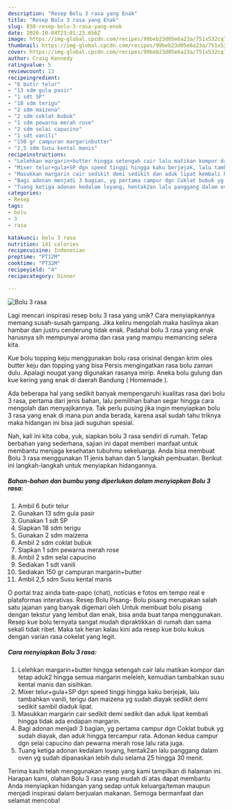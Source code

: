 ```yaml
---
description: "Resep Bolu 3 rasa yang Enak"
title: "Resep Bolu 3 rasa yang Enak"
slug: 850-resep-bolu-3-rasa-yang-enak
date: 2020-10-04T23:01:23.656Z
image: https://img-global.cpcdn.com/recipes/99beb23d05e6a23a/751x532cq70/bolu-3-rasa-foto-resep-utama.jpg
thumbnail: https://img-global.cpcdn.com/recipes/99beb23d05e6a23a/751x532cq70/bolu-3-rasa-foto-resep-utama.jpg
cover: https://img-global.cpcdn.com/recipes/99beb23d05e6a23a/751x532cq70/bolu-3-rasa-foto-resep-utama.jpg
author: Craig Kennedy
ratingvalue: 5
reviewcount: 13
recipeingredient:
- "6 butir telur"
- "13 sdm gula pasir"
- "1 sdt SP"
- "18 sdm terigu"
- "2 sdm maizena"
- "2 sdm coklat bubuk"
- "1 sdm pewarna merah rose"
- "2 sdm selai capucino"
- "1 sdt vanili"
- "150 gr campuran margarinbutter"
- "2,5 sdm Susu kental manis"
recipeinstructions:
- "Lelehkan margarin+butter hingga setengah cair lalu matikan kompor dan tetap aduk2 hingga semua margarin meleleh, kemudian tambahkan susu kental manis dan sisihkan."
- "Mixer telur+gula+SP dgn speed tinggi hingga kaku berjejak, lalu tambahkan vanili, terigu dan maizena yg sudah diayak sedikit demi sedikit sambil diaduk lipat."
- "Masukkan margarin cair sedikit demi sedikit dan aduk lipat kembali hingga tidak ada endapan margarin."
- "Bagi adonan menjadi 3 bagian, yg pertama campur dgn Coklat bubuk yg sudah diayak, dan aduk hingga tercampur rata. Adonan kedua campur dgn selai capucino dan pewarna merah rose lalu rata juga."
- "Tuang ketiga adonan kedalam loyang, hentak2an lalu panggang dalam oven yg sudah dipanaskan lebih dulu selama 25 hingga 30 menit."
categories:
- Resep
tags:
- bolu
- 3
- rasa

katakunci: bolu 3 rasa 
nutrition: 141 calories
recipecuisine: Indonesian
preptime: "PT12M"
cooktime: "PT32M"
recipeyield: "4"
recipecategory: Dinner

---
```



![Bolu 3 rasa](https://img-global.cpcdn.com/recipes/99beb23d05e6a23a/751x532cq70/bolu-3-rasa-foto-resep-utama.jpg)

Lagi mencari inspirasi resep bolu 3 rasa yang unik? Cara menyiapkannya memang susah-susah gampang. Jika keliru mengolah maka hasilnya akan hambar dan justru cenderung tidak enak. Padahal bolu 3 rasa yang enak harusnya sih mempunyai aroma dan rasa yang mampu memancing selera kita.

Kue bolu topping keju menggunakan bolu rasa orisinal dengan krim oles butter keju dan topping yang bisa Persis mengingatkan rasa bolu zaman dulu. Apalagi nougat yang digunakan rasanya mirip. Aneka bolu gulung dan kue kering yang enak di daerah Bandung ( Homemade ).

Ada beberapa hal yang sedikit banyak mempengaruhi kualitas rasa dari bolu 3 rasa, pertama dari jenis bahan, lalu pemilihan bahan segar hingga cara mengolah dan menyajikannya. Tak perlu pusing jika ingin menyiapkan bolu 3 rasa yang enak di mana pun anda berada, karena asal sudah tahu triknya maka hidangan ini bisa jadi suguhan spesial.


Nah, kali ini kita coba, yuk, siapkan bolu 3 rasa sendiri di rumah. Tetap berbahan yang sederhana, sajian ini dapat memberi manfaat untuk membantu menjaga kesehatan tubuhmu sekeluarga. Anda bisa membuat Bolu 3 rasa menggunakan 11 jenis bahan dan 5 langkah pembuatan. Berikut ini langkah-langkah untuk menyiapkan hidangannya.

<!--inarticleads1-->

##### Bahan-bahan dan bumbu yang diperlukan dalam menyiapkan Bolu 3 rasa:

1. Ambil 6 butir telur
1. Gunakan 13 sdm gula pasir
1. Gunakan 1 sdt SP
1. Siapkan 18 sdm terigu
1. Gunakan 2 sdm maizena
1. Ambil 2 sdm coklat bubuk
1. Siapkan 1 sdm pewarna merah rose
1. Ambil 2 sdm selai capucino
1. Sediakan 1 sdt vanili
1. Sediakan 150 gr campuran margarin+butter
1. Ambil 2,5 sdm Susu kental manis


O portal traz ainda bate-papo (chat), notícias e fotos em tempo real e plataformas interativas. Resep Bolu Pisang- Bolu pisang merupakan salah satu jajanan yang banyak digemari oleh Untuk membuat bolu pisang dengan tekstur yang lembut dan enak, bisa anda buat tanpa menggunakan. Resep kue bolu ternyata sangat mudah dipraktikkan di rumah dan sama sekali tidak ribet. Maka tak heran kalau kini ada resep kue bolu kukus dengan varian rasa cokelat yang legit. 

<!--inarticleads2-->

##### Cara menyiapkan Bolu 3 rasa:

1. Lelehkan margarin+butter hingga setengah cair lalu matikan kompor dan tetap aduk2 hingga semua margarin meleleh, kemudian tambahkan susu kental manis dan sisihkan.
1. Mixer telur+gula+SP dgn speed tinggi hingga kaku berjejak, lalu tambahkan vanili, terigu dan maizena yg sudah diayak sedikit demi sedikit sambil diaduk lipat.
1. Masukkan margarin cair sedikit demi sedikit dan aduk lipat kembali hingga tidak ada endapan margarin.
1. Bagi adonan menjadi 3 bagian, yg pertama campur dgn Coklat bubuk yg sudah diayak, dan aduk hingga tercampur rata. Adonan kedua campur dgn selai capucino dan pewarna merah rose lalu rata juga.
1. Tuang ketiga adonan kedalam loyang, hentak2an lalu panggang dalam oven yg sudah dipanaskan lebih dulu selama 25 hingga 30 menit.




Terima kasih telah menggunakan resep yang kami tampilkan di halaman ini. Harapan kami, olahan Bolu 3 rasa yang mudah di atas dapat membantu Anda menyiapkan hidangan yang sedap untuk keluarga/teman maupun menjadi inspirasi dalam berjualan makanan. Semoga bermanfaat dan selamat mencoba!
